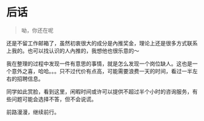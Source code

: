 # 后话

> 呦，你还在呢

还是不留工作邮箱了，虽然初衷很大的成分是內推奖金，理论上还是很多方式联系上我的。也可以找认识的人內推的，我想他也很乐意的～

我在整理的过程中发现一件有意思的事情，就是怎么发现一个岗位缺人。这也是一个意外之喜，哈哈。。。只不过代价有点高，可能需要浪费一天的时间，看过一半左右的招聘信息。

同学如此赏脸，看到这里，闲暇时间或许可以提供不超过半个小时的咨询服务，有些问题可能会选择不答，但不会说谎。

前路漫漫，继续前行。

